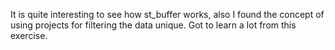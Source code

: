 It is quite interesting to see how st_buffer works, also I found the concept of using projects for filtering the data unique. Got to learn a lot from this exercise. 